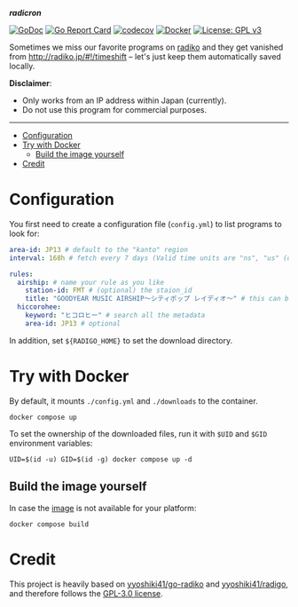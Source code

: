 **_radicron_**

[![GoDoc](https://godoc.org/github.com/iomz/radicron?status.svg)](https://godoc.org/github.com/iomz/radicron)
[![Go Report Card](https://goreportcard.com/badge/github.com/iomz/radicron)](https://goreportcard.com/report/github.com/iomz/radicron)
[![codecov](https://codecov.io/gh/iomz/radicron/branch/main/graph/badge.svg?token=fjhUp7BLPB)](https://codecov.io/gh/iomz/radicron)
[![Docker](https://github.com/iomz/radicron/actions/workflows/docker.yml/badge.svg)](https://github.com/iomz/radicron/actions/workflows/docker.yml)
[![License: GPL v3](https://img.shields.io/badge/License-GPLv3-blue.svg)](https://www.gnu.org/licenses/gpl-3.0)

Sometimes we miss our favorite programs on [radiko](https://radiko.jp/) and they get vanished from http://radiko.jp/#!/timeshift – let's just keep them automatically saved locally.

**Disclaimer**:

- Only works from an IP address within Japan (currently).
- Do not use this program for commercial purposes.

---

<!--toc:start-->

- [Configuration](#configuration)
- [Try with Docker](#try-with-docker)
  - [Build the image yourself](#build-the-image-yourself)
- [Credit](#credit)
<!--toc:end-->

# Configuration

You first need to create a configuration file (`config.yml`) to list programs to look for:

```yaml
area-id: JP13 # default to the "kanto" region
interval: 168h # fetch every 7 days (Valid time units are "ns", "us" (or "µs"), "ms", "s", "m", "h" and must be positive)

rules:
  airship: # name your rule as you like
    station-id: FMT # (optional) the staion_id
    title: "GOODYEAR MUSIC AIRSHIP～シティポップ レイディオ～" # this can be a partial match
  hiccorohee:
    keyword: "ヒコロヒー" # search all the metadata
    area-id: JP13 # optional
```

In addition, set `${RADIGO_HOME}` to set the download directory.

# Try with Docker

By default, it mounts `./config.yml` and `./downloads` to the container.

```console
docker compose up
```

To set the ownership of the downloaded files, run it with `$UID` and `$GID` environment variables:

```console
UID=$(id -u) GID=$(id -g) docker compose up -d
```

## Build the image yourself

In case the [image](https://hub.docker.com/r/iomz/radicron/tags) is not available for your platform:

```console
docker compose build
```

# Credit

This project is heavily based on [yyoshiki41/go-radiko](https://github.com/yyoshiki41/go-radiko) and [yyoshiki41/radigo](https://github.com/yyoshiki41/radigo), and therefore follows the [GPL-3.0 license](https://github.com/yyoshiki41/radigo/blob/main/LICENSE).
